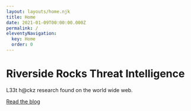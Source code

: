 ```yaml
---
layout: layouts/home.njk
title: Home
date: 2021-01-09T00:00:00.000Z
permalink: /
eleventyNavigation:
  key: Home
  order: 0
---
```

# Riverside Rocks Threat Intelligence
L33t h@ckz research found on the world wide web.

[Read the blog](/blog/)
